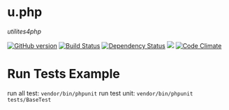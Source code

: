 # u.php
_utilites4php_

[![GitHub version](https://badge.fury.io/gh/efureev%2Fu.php.svg)](https://badge.fury.io/gh/efureev%2Fu.php) [![Build Status](https://travis-ci.org/efureev/u.php.svg?branch=master)](https://travis-ci.org/efureev/u.php) [![Dependency Status](https://gemnasium.com/badges/github.com/efureev/u.php.svg)](https://gemnasium.com/github.com/efureev/u.php) ![](https://reposs.herokuapp.com/?path=efureev/u.php) [![Code Climate](https://codeclimate.com/github/efureev/u.php/badges/gpa.svg)](https://codeclimate.com/github/efureev/u.php)

# Run Tests Example
run all test: `vendor/bin/phpunit`
run test unit: `vendor/bin/phpunit tests/BaseTest`

